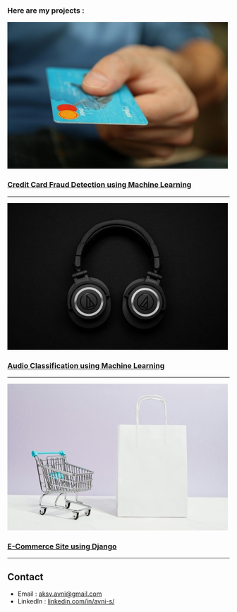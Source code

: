 

### Here are my projects :
![credit card fraud detection](credit-card.jpg)
### [Credit Card Fraud Detection using Machine Learning](https://github.com/aksv-avni/credit-card-fraud-detection-using-ML) 
<hr>

![Audio Classification](pexels-garrett-morrow-1649771.jpg)
### [Audio Classification using Machine Learning](https://github.com/aksv-avni/Audio-classification)
<hr>

![](pexels-karolina-grabowska-5632402.jpg)
### [E-Commerce Site using Django](https://github.com/aksv-avni/Ecommerce-site-using-Django)
<hr>

## Contact
- Email : [aksv.avni@gmail.com](mailto:aksv.avni@gmail.com)
- LinkedIn : [linkedin.com/in/avni-s/](https://www.linkedin.com/in/avni-s/)
